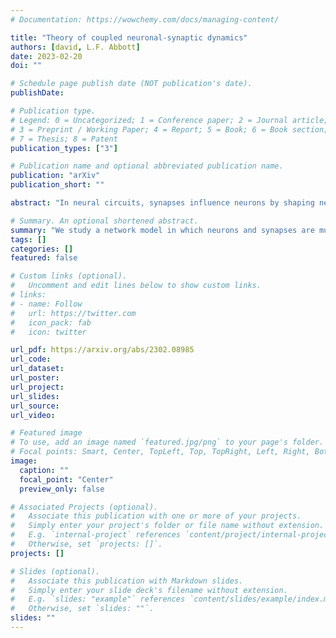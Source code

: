 ```yaml
---
# Documentation: https://wowchemy.com/docs/managing-content/

title: "Theory of coupled neuronal-synaptic dynamics"
authors: [david, L.F. Abbott]
date: 2023-02-20
doi: ""

# Schedule page publish date (NOT publication's date).
publishDate: 

# Publication type.
# Legend: 0 = Uncategorized; 1 = Conference paper; 2 = Journal article;
# 3 = Preprint / Working Paper; 4 = Report; 5 = Book; 6 = Book section;
# 7 = Thesis; 8 = Patent
publication_types: ["3"]

# Publication name and optional abbreviated publication name.
publication: "arXiv"
publication_short: ""

abstract: "In neural circuits, synapses influence neurons by shaping network dynamics, and neurons influence synapses through activity-dependent plasticity. Motivated by this fact, we study a network model in which neurons and synapses are mutually coupled dynamic variables. Model neurons obey dynamics shaped by synaptic couplings that fluctuate, in turn, about quenched random strengths in response to pre- and postsynaptic neuronal activity. Using dynamical mean-field theory, we compute the phase diagram of the combined neuronal-synaptic system, revealing several novel phases suggestive of computational function. In the regime in which the non-plastic system is chaotic, Hebbian plasticity slows chaos, while anti-Hebbian plasticity quickens chaos and generates an oscillatory component in neuronal activity. Deriving the spectrum of the joint neuronal-synaptic Jacobian reveals that these behaviors manifest as differential effects of eigenvalue repulsion. In the regime in which the non-plastic system is quiescent, Hebbian plasticity can induce chaos. In both regimes, sufficiently strong Hebbian plasticity creates exponentially many stable neuronal-synaptic fixed points that coexist with chaotic states. Finally, in chaotic states with sufficiently strong Hebbian plasticity, halting synaptic dynamics leaves a stable fixed point of neuronal dynamics, freezing the neuronal state. This phase of freezable chaos provides a novel mechanism of synaptic working memory in which a stable fixed point of neuronal dynamics is continuously destabilized through synaptic dynamics, allowing any neuronal state to be stored as a stable fixed point by halting synaptic plasticity."

# Summary. An optional shortened abstract.
summary: "We study a network model in which neurons and synapses are mutually coupled dynamic variables. "
tags: []
categories: []
featured: false

# Custom links (optional).
#   Uncomment and edit lines below to show custom links.
# links:
# - name: Follow
#   url: https://twitter.com
#   icon_pack: fab
#   icon: twitter

url_pdf: https://arxiv.org/abs/2302.08985
url_code: 
url_dataset:
url_poster: 
url_project:
url_slides:
url_source:
url_video:

# Featured image
# To use, add an image named `featured.jpg/png` to your page's folder. 
# Focal points: Smart, Center, TopLeft, Top, TopRight, Left, Right, BottomLeft, Bottom, BottomRight.
image:
  caption: ""
  focal_point: "Center"
  preview_only: false

# Associated Projects (optional).
#   Associate this publication with one or more of your projects.
#   Simply enter your project's folder or file name without extension.
#   E.g. `internal-project` references `content/project/internal-project/index.md`.
#   Otherwise, set `projects: []`.
projects: []

# Slides (optional).
#   Associate this publication with Markdown slides.
#   Simply enter your slide deck's filename without extension.
#   E.g. `slides: "example"` references `content/slides/example/index.md`.
#   Otherwise, set `slides: ""`.
slides: ""
---
```

